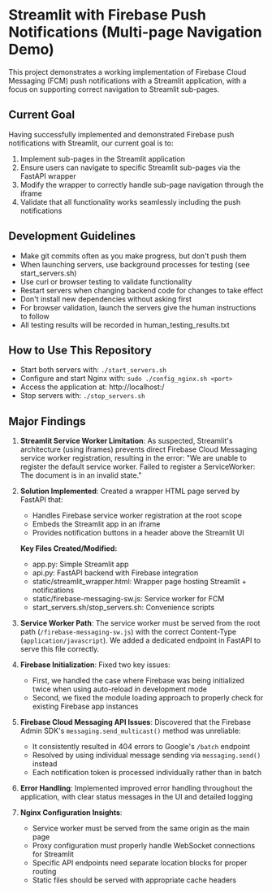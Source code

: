 # Streamlit with Firebase Push Notifications (Multi-page Navigation Demo)

This project demonstrates a working implementation of Firebase Cloud Messaging (FCM) push notifications with a Streamlit application, with a focus on supporting correct navigation to Streamlit sub-pages.

## Current Goal

Having successfully implemented and demonstrated Firebase push notifications with Streamlit, our current goal is to:

1. Implement sub-pages in the Streamlit application
2. Ensure users can navigate to specific Streamlit sub-pages via the FastAPI wrapper
3. Modify the wrapper to correctly handle sub-page navigation through the iframe
4. Validate that all functionality works seamlessly including the push notifications

## Development Guidelines

- Make git commits often as you make progress, but don't push them
- When launching servers, use background processes for testing (see start_servers.sh)
- Use curl or browser testing to validate functionality
- Restart servers when changing backend code for changes to take effect
- Don't install new dependencies without asking first
- For browser validation, launch the servers give the human instructions to follow
- All testing results will be recorded in human_testing_results.txt

## How to Use This Repository

- Start both servers with: `./start_servers.sh`
- Configure and start Nginx with: `sudo ./config_nginx.sh <port>`  
- Access the application at: http://localhost:<port>/
- Stop servers with: `./stop_servers.sh`

## Major Findings

1. **Streamlit Service Worker Limitation**: As suspected, Streamlit's architecture (using iframes) prevents direct Firebase Cloud Messaging service worker registration, resulting in the error: "We are unable to register the default service worker. Failed to register a ServiceWorker: The document is in an invalid state."

2. **Solution Implemented**: Created a wrapper HTML page served by FastAPI that:
   - Handles Firebase service worker registration at the root scope
   - Embeds the Streamlit app in an iframe
   - Provides notification buttons in a header above the Streamlit UI

   **Key Files Created/Modified:**
    - app.py: Simple Streamlit app
    - api.py: FastAPI backend with Firebase integration
    - static/streamlit_wrapper.html: Wrapper page hosting Streamlit + notifications
    - static/firebase-messaging-sw.js: Service worker for FCM
    - start_servers.sh/stop_servers.sh: Convenience scripts

3. **Service Worker Path**: The service worker must be served from the root path (`/firebase-messaging-sw.js`) with the correct Content-Type (`application/javascript`). We added a dedicated endpoint in FastAPI to serve this file correctly.

4. **Firebase Initialization**: Fixed two key issues:
   - First, we handled the case where Firebase was being initialized twice when using auto-reload in development mode
   - Second, we fixed the module loading approach to properly check for existing Firebase app instances

5. **Firebase Cloud Messaging API Issues**: Discovered that the Firebase Admin SDK's `messaging.send_multicast()` method was unreliable:
   - It consistently resulted in 404 errors to Google's `/batch` endpoint
   - Resolved by using individual message sending via `messaging.send()` instead
   - Each notification token is processed individually rather than in batch

6. **Error Handling**: Implemented improved error handling throughout the application, with clear status messages in the UI and detailed logging

7. **Nginx Configuration Insights**:
   - Service worker must be served from the same origin as the main page
   - Proxy configuration must properly handle WebSocket connections for Streamlit
   - Specific API endpoints need separate location blocks for proper routing
   - Static files should be served with appropriate cache headers

